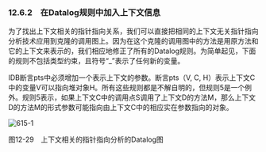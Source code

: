 ### 12.6.2　在Datalog规则中加入上下文信息

为了找出上下文相关的指针指向关系，我们可以直接把相同的上下文无关指针指向分析技术应用到克隆的调用图上。因为在这个克隆的调用图中的方法是用原方法和它的上下文来表示的，我们相应地修正了所有的Datalog规则。为简单起见，下面的规则不包括类型约束，且符号“_”表示了任何新的变量。

IDB断言pts中必须增加一个表示上下文的参数。断言pts（V, C, H）表示上下文C中的变量V可以指向堆对象H。所有这些规则都是不解自明的，但规则5是一个例外。规则5表示，如果上下文C中的调用点S调用了上下文D的方法M，那么上下文D的方法M的形式参数可能指向由上下文C中的相应实在参数指向的对象。

![615-1](../Images/image05093.jpeg)

图12-29　上下文相关的指针指向分析的Datalog图
